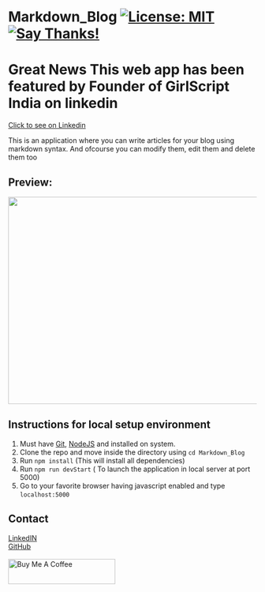 # Markdown_Blog  [![License: MIT](https://img.shields.io/badge/License-MIT-yellow.svg)](https://opensource.org/licenses/MIT) [![Say Thanks!](https://img.shields.io/badge/Say%20Thanks-!-1EAEDB.svg)](https://saythanks.io/to/abir.pal899@gmail.com)

# Great News This web app has been featured by Founder of GirlScript India on linkedin
[Click to see on Linkedin](https://www.linkedin.com/posts/anubhamane_blogwriter-software-webapps-activity-6646331780376903681-RO29)

This is an application where you can write articles for your blog using markdown syntax. And ofcourse you can modify them, edit them and delete them too
## Preview:
<img height=420 width=720 src="https://raw.githubusercontent.com/imabp/Markdown_Blog/master/screenshots/screenshot.png"/><br>
## Instructions for local setup environment
1. Must have [Git](https://git-scm.com/downloads), [NodeJS](https://nodejs.org/en/download/) and installed on system.
2. Clone the repo and move inside the directory using `cd Markdown_Blog`
3. Run `npm install` (This will install all dependencies)
4. Run `npm run devStart` ( To launch the application in local server at port 5000)
5. Go to your favorite browser having javascript enabled and type `localhost:5000`

## Contact
[LinkedIN](https://www.linkedin.com/in/imabp)<br>
[GitHub](https://www.github.com/imabp)<br><br>
<a href="https://www.buymeacoffee.com/ciyCqvE" target="_blank"><img src="https://cdn.buymeacoffee.com/buttons/default-red.png" alt="Buy Me A Coffee" style="height: 51px !important;width: 217px !important;" ></a>
